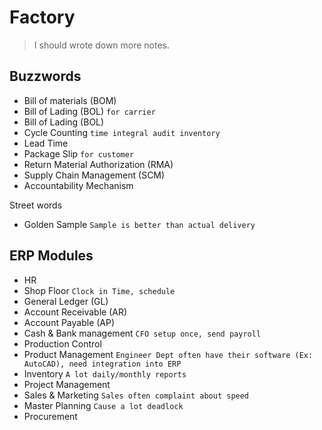 # Factory
> I should wrote down more notes.


## Buzzwords
- Bill of materials (BOM)
- Bill of Lading (BOL) `for carrier`
- Bill of Lading (BOL)
- Cycle Counting `time integral audit inventory`
- Lead Time
- Package Slip `for customer`
- Return Material Authorization (RMA)
- Supply Chain Management (SCM)
- Accountability Mechanism

Street words
- Golden Sample `Sample is better than actual delivery`

## ERP Modules
- HR
- Shop Floor `Clock in Time, schedule`
- General Ledger (GL)
- Account Receivable (AR)
- Account Payable (AP)
- Cash & Bank management `CFO setup once, send payroll`
- Production Control
- Product Management `Engineer Dept often have their software (Ex: AutoCAD), need integration into ERP`
- Inventory `A lot daily/monthly reports`
- Project Management
- Sales & Marketing `Sales often complaint about speed`
- Master Planning `Cause a lot deadlock`
- Procurement